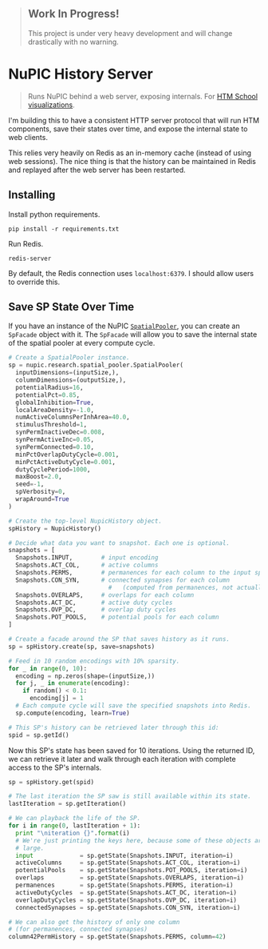 > ## Work In Progress!
> This project is under very heavy development and will change drastically with no warning.

# NuPIC History Server

> Runs NuPIC behind a web server, exposing internals. For [HTM School visualizations](https://github.com/htm-community/htm-school-viz).

I'm building this to have a consistent HTTP server protocol that will run HTM components, save their states over time, and expose the internal state to web clients.

This relies very heavily on Redis as an in-memory cache (instead of using web sessions). The nice thing is that the history can be maintained in Redis and replayed after the web server has been restarted.

## Installing

Install python requirements.

    pip install -r requirements.txt

Run Redis.

    redis-server

By default, the Redis connection uses `localhost:6379`. I should allow users to override this.

## Save SP State Over Time

If you have an instance of the NuPIC [`SpatialPooler`](https://github.com/numenta/nupic/blob/master/src/nupic/research/spatial_pooler.py#L97), you can create an `SpFacade` object with it. The `SpFacade` will allow you to save the internal state of the spatial pooler at every compute cycle.

```python
# Create a SpatialPooler instance.
sp = nupic.research.spatial_pooler.SpatialPooler(
  inputDimensions=(inputSize,),
  columnDimensions=(outputSize,),
  potentialRadius=16,
  potentialPct=0.85,
  globalInhibition=True,
  localAreaDensity=-1.0,
  numActiveColumnsPerInhArea=40.0,
  stimulusThreshold=1,
  synPermInactiveDec=0.008,
  synPermActiveInc=0.05,
  synPermConnected=0.10,
  minPctOverlapDutyCycle=0.001,
  minPctActiveDutyCycle=0.001,
  dutyCyclePeriod=1000,
  maxBoost=2.0,
  seed=-1,
  spVerbosity=0,
  wrapAround=True
)

# Create the top-level NupicHistory object.
spHistory = NupicHistory()

# Decide what data you want to snapshot. Each one is optional.
snapshots = [
  Snapshots.INPUT,        # input encoding
  Snapshots.ACT_COL,      # active columns
  Snapshots.PERMS,        # permanences for each column to the input space
  Snapshots.CON_SYN,      # connected synapses for each column
                            #   (computed from permanences, not actually saved)
  Snapshots.OVERLAPS,     # overlaps for each column
  Snapshots.ACT_DC,       # active duty cycles
  Snapshots.OVP_DC,       # overlap duty cycles
  Snapshots.POT_POOLS,    # potential pools for each column
]

# Create a facade around the SP that saves history as it runs.
sp = spHistory.create(sp, save=snapshots)

# Feed in 10 random encodings with 10% sparsity.
for _ in range(0, 10):
  encoding = np.zeros(shape=(inputSize,))
  for j, _ in enumerate(encoding):
    if random() < 0.1:
      encoding[j] = 1
  # Each compute cycle will save the specified snapshots into Redis.
  sp.compute(encoding, learn=True)

# This SP's history can be retrieved later through this id:
spid = sp.getId()
```

Now this SP's state has been saved for 10 iterations. Using the returned ID, we can retrieve it later and walk through each iteration with complete access to the SP's internals.

```python
sp = spHistory.get(spid)

# The last iteration the SP saw is still available within its state.
lastIteration = sp.getIteration()

# We can playback the life of the SP.
for i in range(0, lastIteration + 1):
  print "\niteration {}".format(i)
  # We're just printing the keys here, because some of these objects are very
  # large.
  input             = sp.getState(Snapshots.INPUT, iteration=i)
  activeColumns     = sp.getState(Snapshots.ACT_COL, iteration=i)
  potentialPools    = sp.getState(Snapshots.POT_POOLS, iteration=i)
  overlaps          = sp.getState(Snapshots.OVERLAPS, iteration=i)
  permanences       = sp.getState(Snapshots.PERMS, iteration=i)
  activeDutyCycles  = sp.getState(Snapshots.ACT_DC, iteration=i)
  overlapDutyCycles = sp.getState(Snapshots.OVP_DC, iteration=i)
  connectedSynapses = sp.getState(Snapshots.CON_SYN, iteration=i)

# We can also get the history of only one column
# (for permanences, connected synapses)
column42PermHistory = sp.getState(Snapshots.PERMS, column=42)
```
